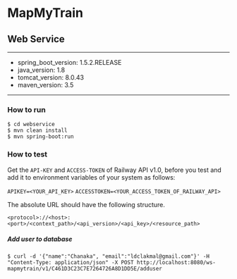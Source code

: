 # MapMyTrain

## Web Service

---
- spring_boot_version: 1.5.2.RELEASE
- java_version: 1.8
- tomcat_version: 8.0.43
- maven_version: 3.5
---

### How to run

```$cmd
$ cd webservice
$ mvn clean install
$ mvn spring-boot:run
```

### How to test

Get the `API-KEY` and `ACCESS-TOKEN` of Railway API v1.0, before you test and add it to environment variables of your system as follows:

`APIKEY=<YOUR_API_KEY>`
`ACCESSTOKEN=<YOUR_ACCESS_TOKEN_OF_RAILWAY_API>`


The absolute URL should have the following structure.

`<protocol>://<host>:<port>/<context_path>/<api_version>/<api_key>/<resource_path>`


##### Add user to database

```$curl
$ curl -d '{"name":"Chanaka", "email":"ldclakmal@gmail.com"}' -H "Content-Type: application/json" -X POST http://localhost:8080/ws-mapmytrain/v1/C461D3C23C7E7264726A8D1DD5E/adduser
```